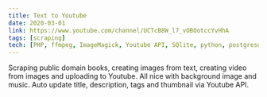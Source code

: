 ```yaml
---
title: Text to Youtube
date: 2020-03-01
link: https://www.youtube.com/channel/UCTcB8W_l7_vOBOotccYvHhA
tags: [scraping]
tech: [PHP, ffmpeg, ImageMagick, Youtube API, SQlite, python, postgresql]
---
```

Scraping public domain books, creating images from text, creating video from images and uploading to Youtube.
All nice with background image and music. Auto update title, description, tags and thumbnail via Youtube API.

